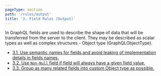 ```yaml
---
pageType: section
path: '/rules/output'
title: '3. Field Rules (Output)'
---
```


In GraphQL fields are used to describe the shape of data that will be transferred from the server to the client. They may be described as scalar types as well as complex structures - Object type (GraphQLObjectType).

<!-- card-links -->

- [3.1. Use semantic names for fields and avoid leaking of implementation details in fields names.](./output-semantic-names.md)
- [3.2. Use `Non-Null` field if field will always have a given field value.](./output-non-null.md)
- [3.3. Group as many related fields into custom Object type as possible.](./output-grouping.md)
